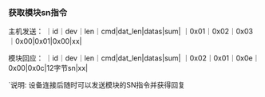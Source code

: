 ### 获取模块sn指令
主机发送：
｜id｜dev｜len｜cmd|dat_len|datas|sum|
｜0x01｜0x02｜0x03｜0x00|0x01|0x00|xx|

模块回应：
｜id｜dev｜len｜cmd|dat_len|datas|sum|
｜0x02｜0x01｜0x0e｜0x00|0x0c|12字节sn|xx|

`说明:
设备连接后随时可以发送模块的SN指令并获得回复